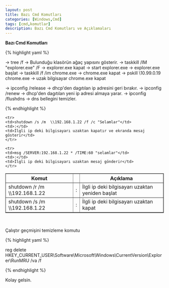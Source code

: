 ```yaml
---
layout: post
title: Bazı Cmd Komutları
categories: [Windows,Cmd]
tags: [cmd,komutlar]
description: Bazı Cmd Komutları ve Açıklamaları
---
```



**Bazı Cmd Komutları**

{% highlight yaml %}

   -> tree /f                          -> Bulunduğu klasörün ağaç yapısını gösterir.
   -> taskkill /IM "explorer.exe" /F   -> explorer.exe kapat
   -> start explorer.exe               -> explorer.exe başlat
   -> taskkill /f /im chrome.exe       -> chrome.exe kapat 
   -> pskill \\10.99.0.19 chrome.exe   -> uzak bilgisayar chrome.exe kapat
   
   -> ipconfig /release                -> dhcp'den dagıtılan ip adresini geri bırakır.
   -> ipconfig /renew                  -> dhcp'den dagıtılan yeni ip adresi almaya yarar.
   -> ipconfig /flushdns               -> dns bellegini temizler.

{% endhighlight %}



<table border='1'>
	<tr>
	<th>Komut</th>
	<th></th>
	<th>Açıklama</th>
	</tr>
	<tr>
	<td>shutdown /r /m \\192.168.1.22</td>
	<td>:</td>
	<td>İlgli ip deki bilgisayarı uzaktan yeniden başlat</td>
	</tr>
	<tr>
	<td>shutdown /s /m \\192.168.1.22</td>
	<td>:</td>
	<td>İlgli ip deki bilgisayarı uzaktan kapat</td>
	</tr>

	<tr>
	<td>shutdown /s /m  \\192.168.1.22 /f /c "Selamlar"</td>
	<td>:</td>
	<td>İlgli ip deki bilgisayarı uzaktan kapatır ve ekranda mesaj gösterir</td>
	</tr>

	<tr>
	<td>msg /SERVER:192.168.1.22 * /TIME:60 "selamlar"</td>
	<td>:</td>
	<td>İlgli ip deki bilgisayarı uzaktan mesaj gönderir</td>
	</tr>
</table>


<br>

Çalıştır geçmişini temizleme komutu

{% highlight yaml %}

   reg delete HKEY_CURRENT_USER\Software\Microsoft\Windows\CurrentVersion\Explorer\RunMRU /va /f

{% endhighlight %}



Kolay gelsin.

